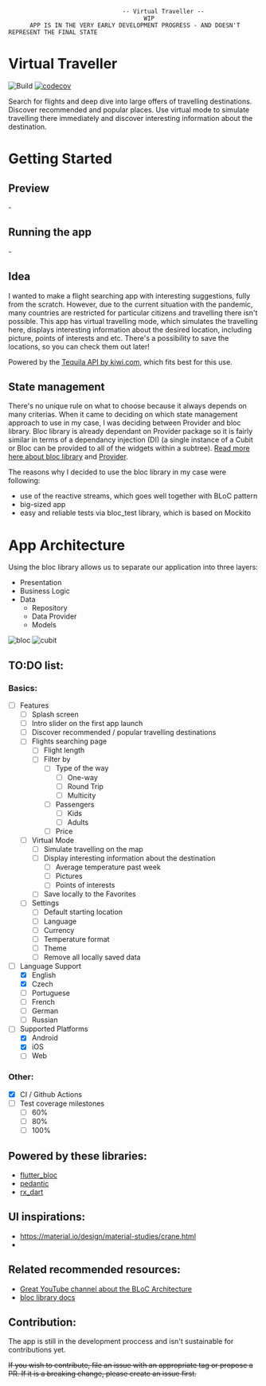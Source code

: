```
 			                    -- Virtual Traveller --
				                      WIP
	  APP IS IN THE VERY EARLY DEVELOPMENT PROGRESS - AND DOESN'T REPRESENT THE FINAL STATE
```

# Virtual Traveller
![Build](https://github.com/mzdm/virtual_traveller_flutter/workflows/build/badge.svg) [![codecov](https://codecov.io/gh/mzdm/virtual_traveller_flutter/branch/master/graph/badge.svg)](https://codecov.io/gh/mzdm/virtual_traveller_flutter)

Search for flights and deep dive into large offers of travelling destinations. Discover recommended and popular places. Use virtual mode to simulate travelling there immediately and discover interesting information about the destination.

# Getting Started

## Preview
\-

## Running the app
\-

## Idea
I wanted to make a flight searching app with interesting suggestions, fully from the scratch. However, due to the current situation with the pandemic, many countries are restricted for particular citizens and travelling there isn't possible. This app has virtual travelling mode, which simulates the travelling here, displays interesting information about the desired location, including picture, points of interests and etc. There's a possibility to save the locations, so you can check them out later!

Powered by the [Tequila API by kiwi.com](https://partners.kiwi.com/our-solutions/tequila/), which fits best for this use.

## State management 
There's no unique rule on what to choose because it always depends on many criterias. When it came to deciding on which state management approach to use in my case, I was deciding between Provider and bloc library. Bloc library is already dependant on Provider package so it is fairly similar in terms of a dependancy injection (DI) (a single instance of a Cubit or Bloc can be provided to all of the widgets within a subtree). [Read more here about bloc library](https://bloclibrary.dev/#/) and [Provider](https://pub.dev/packages/provider).

The reasons why I decided to use the bloc library in my case were following:
- use of the reactive streams, which goes well together with BLoC pattern
- big-sized app 
- easy and reliable tests via bloc_test library, which is based on Mockito

# App Architecture
Using the bloc library allows us to separate our application into three layers:

- Presentation
- Business Logic
- Data
  - Repository
  - Data Provider
  - Models
  
![bloc](https://bloclibrary.dev/assets/bloc_architecture_full.png)
![cubit](https://bloclibrary.dev/assets/cubit_architecture_full.png)


## TO:DO list:
### Basics:
- [ ] Features
  - [ ] Splash screen
  - [ ] Intro slider on the first app launch
  - [ ] Discover recommended / popular travelling destinations
  - [ ] Flights searching page
    - [ ] Flight length 
    - [ ] Filter by
      - [ ] Type of the way
        - [ ] One-way
        - [ ] Round Trip
        - [ ] Multicity
      - [ ] Passengers
        - [ ] Kids
        - [ ] Adults
      - [ ] Price
  - [ ] Virtual Mode
    - [ ] Simulate travelling on the map
    - [ ] Display interesting information about the destination
      - [ ] Average temperature past week
      - [ ] Pictures
      - [ ] Points of interests
    - [ ] Save locally to the Favorites
  - [ ] Settings
    - [ ] Default starting location
    - [ ] Language
    - [ ] Currency
    - [ ] Temperature format
    - [ ] Theme
    - [ ] Remove all locally saved data
- [ ] Language Support
  - [x] English
  - [x] Czech
  - [ ] Portuguese
  - [ ] French
  - [ ] German
  - [ ] Russian
- [ ] Supported Platforms
  - [x] Android
  - [x] iOS
  - [ ] Web

### Other:
- [x] CI / Github Actions
- [ ] Test coverage milestones
  - [ ] 60%
  - [ ] 80%
  - [ ] 100%

## Powered by these libraries:
- [flutter_bloc](https://pub.dev/packages/flutter_bloc)
- [pedantic]()
- [rx_dart]()

## UI inspirations:
- <https://material.io/design/material-studies/crane.html>
- []()

## Related recommended resources:
- [Great YouTube channel about the BLoC Architecture](https://www.youtube.com/channel/UC5PYcSe3to4mtm3SPCUmjvw)
- [bloc library docs](https://bloclibrary.dev/#/)

## Contribution:
The app is still in the development proccess and isn't sustainable for contributions yet.

~~If you wish to contribute, file an issue with an appropriate tag or propose a PR. If it is a breaking change, please create an issue first.~~
